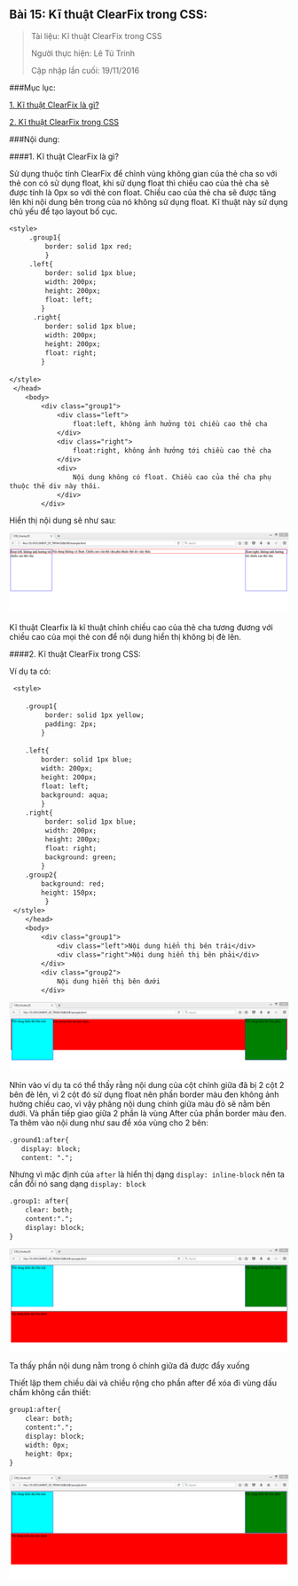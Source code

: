 ## Bài 15: Kĩ thuật ClearFix trong CSS:

>Tài liệu: Kĩ thuật ClearFix trong CSS
>
>Người thực hiện: Lê Tú Trinh
>
>Cập nhập lần cuối: 19/11/2016

###Mục lục:

[1. Kĩ thuật ClearFix là gì?](#1)

[2. Kĩ thuật ClearFix trong CSS](#2)

###Nội dung:

<a name="1"></a>
####1. Kĩ thuật ClearFix là gì?

Sử dụng thuộc tính ClearFix để chỉnh vùng không gian của thẻ cha so với thẻ con có sử dụng float, khi sử dụng float thì chiều cao của thẻ cha sẽ được tính là 0px so với thẻ con float. Chiều cao của thẻ cha sẽ được tăng lên khi nội dung bên trong của nó không sử dụng float.
Kĩ thuật này sử dụng chủ yếu để tạo layout bố cục.

```
<style>
     .group1{
         border: solid 1px red;
         }
     .left{
         border: solid 1px blue;
         width: 200px;
         height: 200px;
         float: left;
        }
      .right{
         border: solid 1px blue;
         width: 200px;
         height: 200px;
         float: right;
        }
 
</style>
 </head>
    <body>
        <div class="group1">
            <div class="left">
                float:left, không ảnh hưởng tới chiều cao thẻ cha
            </div>
            <div class="right">
                float:right, không ảnh hưởng tới chiều cao thẻ cha
            </div>
            <div>
                Nội dung không có float. Chiều cao của thẻ cha phụ thuộc thẻ div này thôi.
            </div>
        </div>
```
Hiển thị nội dung sẽ như sau:

![1](https://github.com/TrinhTu/web_developer/blob/master/Task10_CSS_Course_02/Bai15_Clearfix/image/(1).png)

Kĩ thuật Clearfix là kĩ thuật chỉnh chiều cao của thẻ cha tương đương với chiều cao của mọi thẻ con để nội dung hiển thị không bị đè lên.


<a name="2"></a>
####2. Kĩ thuật ClearFix trong CSS:

Ví dụ ta có:

```
 <style>
 
    .group1{
         border: solid 1px yellow;
         padding: 2px;
        }
 
    .left{
        border: solid 1px blue;
        width: 200px;
        height: 200px;
        float: left;
        background: aqua;
        }
    .right{
         border: solid 1px blue;
         width: 200px;
         height: 200px;
         float: right;
         background: green;
        }
    .group2{
        background: red;
        height: 150px;
         }
 </style>
    </head>
    <body>
        <div class="group1">
            <div class="left">Nội dung hiển thị bên trái</div>
            <div class="right">Nội dung hiển thị bên phải</div>
        </div>
        <div class="group2">
            Nội dung hiển thị bên dưới
        </div>
```

![2](https://github.com/TrinhTu/web_developer/blob/master/Task10_CSS_Course_02/Bai15_Clearfix/image/(2).png)

 Nhìn vào ví dụ ta có thể thấy rằng nội dung của cột chính giữa đã bị 2 cột 2 bên đè lên, vì 2 cột đó sử dụng float nên phần border màu đen không ảnh hưởng chiều cao, vì vậy phâng nội dung chính giữa màu đỏ sẽ nằm bên dưới. Và phần tiếp giao giữa 2 phần là vùng After của phần border màu đen. Ta thêm vào nội dung như sau để xóa vùng cho 2 bên:

 ```
 .ground1:after{
    display: block;
    content: ".";
```

Nhưng vì mặc định của `after` là hiển thị dạng `display: inline-block` nên ta cần đổi nó sang dạng `display: block`

```
.group1: after{
    clear: both;
    content:".";
    display: block;
}
```

![3](https://github.com/TrinhTu/web_developer/blob/master/Task10_CSS_Course_02/Bai15_Clearfix/image/(3).png)

Ta thấy phần nội dung nằm trong ô chính giữa đã được đẩy xuống

Thiết lập them chiều dài và chiều rộng cho phần after để xóa đi vùng dấu chấm không cần thiết:

```
group1:after{
    clear: both;
    content:".";
    display: block;
    width: 0px;
    height: 0px;
}
```

![4](https://github.com/TrinhTu/web_developer/blob/master/Task10_CSS_Course_02/Bai15_Clearfix/image/(4).png)
